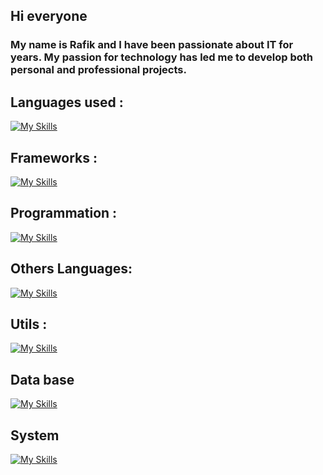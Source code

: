 ## Hi everyone 
###  My name is Rafik and I have been passionate about IT for years. My passion for technology has led me to develop both personal and professional projects.
## Languages used : 
[![My Skills](https://skillicons.dev/icons?i=js,html,css,php)](https://skillicons.dev)
## Frameworks : 
[![My Skills](https://skillicons.dev/icons?i=angular,nestjs,symfony,laravel,dotnet,spring,vue)](https://skillicons.dev)
## Programmation :
[![My Skills](https://skillicons.dev/icons?i=c,cs,cpp)](https://skillicons.dev)
## Others Languages:
[![My Skills](https://skillicons.dev/icons?i=php,kotlin,java)](https://skillicons.dev)
## Utils :
[![My Skills](https://skillicons.dev/icons?i=git,docker,aws,gcp)](https://skillicons.dev)
## Data base
[![My Skills](https://skillicons.dev/icons?i=mysql,mongodb,sqlite)](https://skillicons.dev)
## System
[![My Skills](https://skillicons.dev/icons?i=linux)](https://skillicons.dev)

